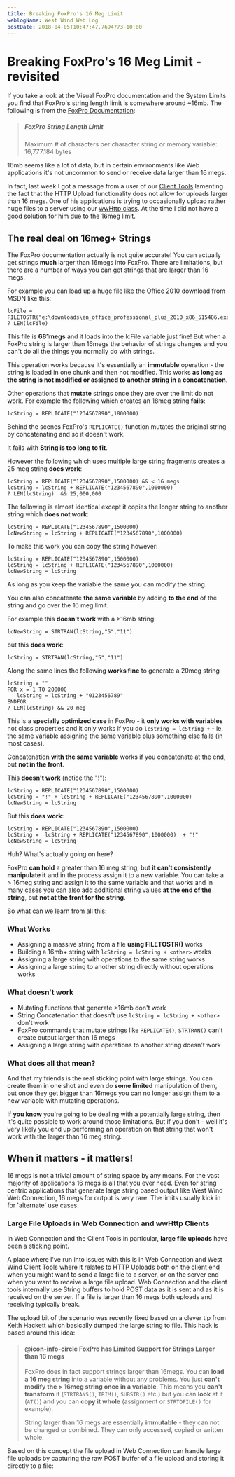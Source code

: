 ```yaml
---
title: Breaking FoxPro's 16 Meg Limit
weblogName: West Wind Web Log
postDate: 2018-04-05T10:47:47.7694773-10:00
---
```

# Breaking FoxPro's 16 Meg Limit - revisited


If you take a look at the Visual FoxPro documentation and the System Limits you find that FoxPro's string length limit is somewhere around ~16mb. The following is from the [FoxPro Documentation](http://msdn.microsoft.com/en-us/library/3kfd3hw9(v=vs.80).aspx):

> ##### FoxPro String Length Limit
> Maximum # of characters per character string or memory variable: 16,777,184 bytes

16mb seems like a lot of data, but in certain environments like Web applications it's not uncommon to send or receive data larger than 16 megs. 

In fact, last week I got a message from a user of our [Client Tools](http://www.west-wind.com/WestwindClientTools.aspx) lamenting the fact that the HTTP Upload functionality does not allow for uploads larger than 16 megs. One of his applications is trying to occasionally upload rather huge files to a server using our [wwHttp class](http://www.west-wind.com/webconnection/docs?page=_0rs0twgr6.htm). At the time I did not have a good solution for him due to the 16meg limit.

## The real deal on 16meg+ Strings
The FoxPro documentation actually is not quite accurate! You can actually get strings **much** larger than 16megs into FoxPro. There are limitations, but there are a number of ways you can get strings that are larger than 16 megs.

For example you can load up a huge file like the Office 2010 download from MSDN like this:

```foxpro
lcFile = FILETOSTR("e:\downloads\en_office_professional_plus_2010_x86_515486.exe")
? LEN(lcFile)
```

This file is **681megs** and it loads into the lcFile variable just fine! But when a FoxPro string is larger than 16megs the behavior of strings changes and you can't do all the things you normally do with strings.

This operation works because it's essentially an **immutable** operation - the string is loaded in one chunk and then not modified. This works **as long as the string is not modified or assigned to another string in a concatenation**.

Other operations that **mutate** strings once they are over the limit do not work. For example the following which creates an 18meg string **fails**:

```foxpro
lcString = REPLICATE("1234567890",1800000)
```
Behind the scenes FoxPro's `REPLICATE()` function mutates the original string by concatenating and so it doesn't work.

It fails with **String is too long to fit**.

However the following which uses multiple large string fragments creates a 25 meg string **does work**:

```foxpro
lcString = REPLICATE("1234567890",1500000) && < 16 megs
lcString = lcString + REPLICATE("1234567890",1000000)
? LEN(lcString)  && 25,000,000
```
The following is almost identical except it copies the longer string to another string which **does not work**:

```foxpro
lcString = REPLICATE("1234567890",1500000) 
lcNewString = lcString + REPLICATE("1234567890",1000000)
```

To make this work you can copy the string however:

```foxpro
lcString = REPLICATE("1234567890",1500000) 
lcString = lcString + REPLICATE("1234567890",1000000)
lcNewString = lcString
```

As long as you keep the variable the same you can modify the string.

You can also concatenate **the same variable** by adding **to the end** of the string and go over the 16 meg limit.

For example this **doesn't work** with a >16mb string:

```foxpro
lcNewString = STRTRAN(lcString,"5","11")
```

but this **does work**:

```foxpro
lcString = STRTRAN(lcString,"5","11")
```

Along the same lines the following **works fine** to generate a 20meg string

```foxpro
lcString = ""
FOR x = 1 TO 200000
   lcString = lcString + "0123456789"
ENDFOR
? LEN(lcString) && 20 meg
```

This is a **specially optimized case** in FoxPro - it **only works with variables** not class properties and it only works if you do `lcstring = lcString +` - ie. the same variable assigning the same variable plus something else fails (in most cases).

Concatenation **with the same variable** works if you concatenate at the end, but **not in the front**.

This **doesn't work** (notice the "!"):

```foxpro
lcString = REPLICATE("1234567890",1500000) 
lcString = "!" + lcString + REPLICATE("1234567890",1000000) 
lcNewString = lcString
```

But this **does work**:

```foxpro
lcString = REPLICATE("1234567890",1500000) 
lcString =  lcString + REPLICATE("1234567890",1000000)  + "!"
lcNewString = lcString
```

Huh? What's actually going on here? 

FoxPro **can hold** a greater than 16 meg string, but **it can't consistently manipulate it** and in the process assign it to a new variable. You can take a > 16meg string and assign it to the same variable and that works and in many cases you can also add additional string values **at the end of the string**, but **not at the front for the string**.

So what can we learn from all this:

### What Works

*   Assigning a massive string from a file **using FILETOSTR()** works
*   Building a 16mb+ string with `lcString = lcString + <other>` works
*   Assigning a large string with operations to the same string works
*   Assigning a large string to another string directly without operations works

### What doesn't work
*   Mutating functions that generate >16mb don't work
*   String Concatenation that doesn't use `lcString = lcString + <other>` don't work
*   FoxPro commands that mutate strings like `REPLICATE()`, `STRTRAN()` can't create output larger than 16 megs
*   Assigning a large string with operations to another string doesn't work

### What does all that mean?
And that my friends is the real sticking point with large strings. You can create them in one shot and even do **some limited** manipulation of them, but once they get bigger than 16megs you can no longer assign them to a new variable with mutating operations. 

If **you know** you're going to be dealing with a potentially large string, then it's quite possible to work around those limitations. But if you don't - well it's very likely you end up performing an operation on that string that won't work with the larger than 16 meg string.

## When it matters - it matters!
16 megs is not a trivial amount of string space by any means. For the vast majority of applications 16 megs is all that you ever need. Even for string centric applications that generate large string based output like West Wind Web Connection, 16 megs for output is very rare. The limits usually kick in for 'alternate' use cases.

### Large File Uploads in Web Connection and wwHttp Clients
In Web Connection and the Client Tools in particular, **large file uploads** have been a sticking point. 

A place where I've run into issues with this is in Web Connection and West Wind Client Tools where it relates to HTTP Uploads both on the client end when you might want to send a large file to a server, or on the server end when you want to receive a large file upload. Web Connection and the client tools internally use String buffers to hold POST data as it is sent and as it is received on the server. If a file is larger than 16 megs both uploads and receiving typically break.

The upload bit of the scenario was recently fixed based on a clever tip from Keith Hackett which basically dumped the large string to file. This hack is based around this idea:

> #### @icon-info-circle FoxPro has Limited Support for Strings Larger than 16 megs
> FoxPro does in fact support strings larger than 16megs. You can **load a 16 meg string** into a variable without any problems. You just **can't modify the > 16meg string once in a variable**. This means you **can't transform** it (`STRTRANS()`, `TRIM()`, `SUBSTR()` etc.) but you can **look** at it (`AT()`) and you can **copy it whole** (assignment or `STRTOFILE()` for example).
>
> String larger than 16 megs are essentially **immutable** - they can not be changed or combined. They can only accessed, copied or written whole.

Based on this concept the file upload in Web Connection can handle large file uploads by capturing the raw POST buffer of a file upload and storing it directly to a file:

```foxpro

```


